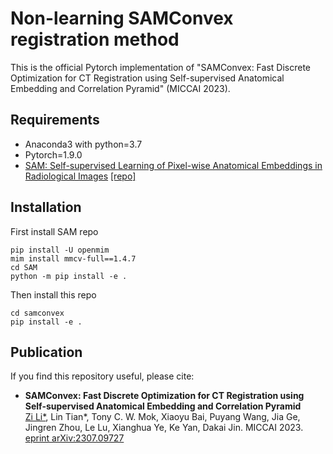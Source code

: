 #  Non-learning SAMConvex registration method

This is the official Pytorch implementation of "SAMConvex: Fast Discrete Optimization for CT Registration using Self-supervised Anatomical Embedding and Correlation Pyramid" (MICCAI 2023).


## Requirements
- Anaconda3 with python=3.7
- Pytorch=1.9.0
- [SAM: Self-supervised Learning of Pixel-wise Anatomical Embeddings in Radiological Images](https://ieeexplore.ieee.org/document/9760421/) [[repo]](https://github.com/alibaba-damo-academy/self-supervised-anatomical-embedding-v2)


## Installation
First install SAM repo
```
pip install -U openmim
mim install mmcv-full==1.4.7
cd SAM
python -m pip install -e .
```
Then install this repo 
```
cd samconvex
pip install -e .
```


## Publication
If you find this repository useful, please cite:

- **SAMConvex: Fast Discrete Optimization for CT Registration using Self-supervised Anatomical Embedding and Correlation Pyramid**  
[Zi Li*](https://alison-brie.github.io/), Lin Tian*, Tony C. W. Mok, Xiaoyu Bai, Puyang Wang, Jia Ge, Jingren Zhou, Le Lu, Xianghua Ye, Ke Yan, Dakai Jin.
MICCAI 2023. [eprint arXiv:2307.09727](https://arxiv.org/abs/2307.09727 "eprint arXiv:2307.09727")
